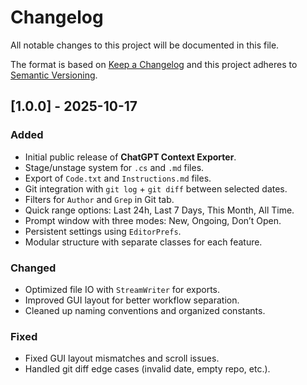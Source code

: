# Changelog
All notable changes to this project will be documented in this file.

The format is based on [Keep a Changelog](https://keepachangelog.com/en/1.0.0/)
and this project adheres to [Semantic Versioning](https://semver.org/spec/v2.0.0.html).

## [1.0.0] - 2025-10-17
### Added
- Initial public release of **ChatGPT Context Exporter**.
- Stage/unstage system for `.cs` and `.md` files.
- Export of `Code.txt` and `Instructions.md` files.
- Git integration with `git log` + `git diff` between selected dates.
- Filters for `Author` and `Grep` in Git tab.
- Quick range options: Last 24h, Last 7 Days, This Month, All Time.
- Prompt window with three modes: New, Ongoing, Don’t Open.
- Persistent settings using `EditorPrefs`.
- Modular structure with separate classes for each feature.

### Changed
- Optimized file IO with `StreamWriter` for exports.
- Improved GUI layout for better workflow separation.
- Cleaned up naming conventions and organized constants.

### Fixed
- Fixed GUI layout mismatches and scroll issues.
- Handled git diff edge cases (invalid date, empty repo, etc.).
